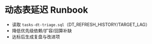 # 动态表延迟 Runbook

- 读取 `tasks-dt-triage.sql`（DT_REFRESH_HISTORY/TARGET_LAG）
- 降低优先级依赖/扩容/回算补缺
- 达标后生成复盘与改进项
